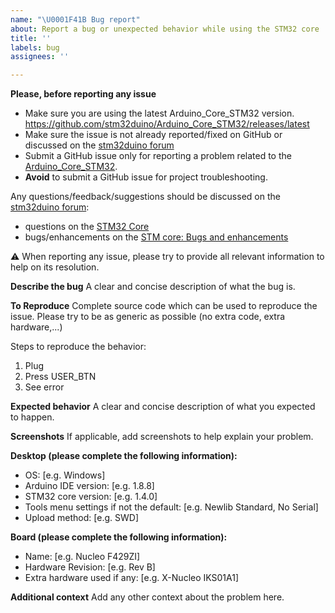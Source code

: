 ```yaml
---
name: "\U0001F41B Bug report"
about: Report a bug or unexpected behavior while using the STM32 core
title: ''
labels: bug
assignees: ''

---
```


**Please, before reporting any issue**
- Make sure you are using the latest Arduino_Core_STM32 version.
  https://github.com/stm32duino/Arduino_Core_STM32/releases/latest
- Make sure the issue is not already reported/fixed on GitHub or discussed on the [stm32duino forum](https://stm32duino.com)
- Submit a GitHub issue only for reporting a problem related to the [Arduino_Core_STM32](https://github.com/stm32duino/Arduino_Core_STM32).
- **Avoid** to submit a GitHub issue for project troubleshooting.

Any questions/feedback/suggestions should be discussed on the [stm32duino forum](https://stm32duino.com):
  * questions on the [STM32 Core](https://www.stm32duino.com/viewforum.php?f=35)
  * bugs/enhancements on the [STM core: Bugs and enhancements](https://www.stm32duino.com/viewforum.php?f=38)


&#x26A0; When reporting any issue, please try to provide all relevant information to help on its resolution.

**Describe the bug**
A clear and concise description of what the bug is.

**To Reproduce**
Complete source code which can be used to reproduce the issue. Please try to be as generic as possible (no extra code, extra hardware,...)

Steps to reproduce the behavior:
1. Plug
2. Press USER_BTN
3. See error

**Expected behavior**
A clear and concise description of what you expected to happen.

**Screenshots**
If applicable, add screenshots to help explain your problem.

**Desktop (please complete the following information):**
 - OS: [e.g. Windows]
 - Arduino IDE version: [e.g. 1.8.8]
 - STM32 core version: [e.g. 1.4.0]
 - Tools menu settings if not the default: [e.g. Newlib Standard, No Serial]
 - Upload method: [e.g. SWD]

**Board (please complete the following information):**
 - Name: [e.g. Nucleo F429ZI]
 - Hardware Revision: [e.g. Rev B]
 - Extra hardware used if any: [e.g. X-Nucleo IKS01A1]

**Additional context**
Add any other context about the problem here.
